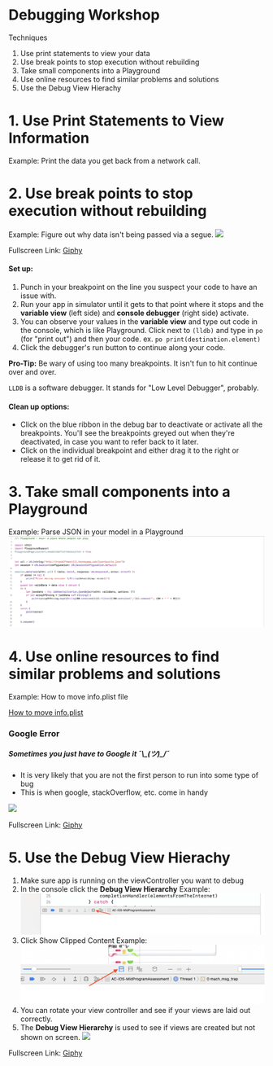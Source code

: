 # Debugging Workshop

Techniques

1. Use print statements to view your data
2. Use break points to stop execution without rebuilding
3. Take small components into a Playground
4. Use online resources to find similar problems and solutions
5. Use the Debug View Hierachy


# 1. Use Print Statements to View Information

Example: Print the data you get back from a network call.


# 2. Use break points to stop execution without rebuilding

Example: Figure out why data isn't being passed via a segue.
![](https://media.giphy.com/media/xULW8ieQVRWnA4lT1e/giphy.gif)

Fullscreen Link: [Giphy](https://giphy.com/gifs/xULW8ieQVRWnA4lT1e/fullscreen)

#### Set up:

1. Punch in your breakpoint on the line you suspect your code to have an issue with. 
2. Run your app in simulator until it gets to that point where it stops and the **variable view** (left side) and **console debugger** (right side) activate.
3. You can observe your values in the **variable view** and type out code in the console, which is like Playground. Click next to `(lldb)` and type in `po` (for "print out") and then your code. ex. `po print(destination.element)`
4. Click the debugger's run button to continue along your code.

**Pro-Tip:** Be wary of using too many breakpoints. It isn't fun to hit continue over and over.

`LLDB` is a software debugger. It stands for "Low Level Debugger", probably.

#### Clean up options:

* Click on the blue ribbon in the debug bar to deactivate or activate all the breakpoints. You'll see the breakpoints greyed out when they're deactivated, in case you want to refer back to it later.
* Click on the individual breakpoint and either drag it to the right or release it to get rid of it.

# 3. Take small components into a Playground

Example: Parse JSON in your model in a Playground
 ![parsing json into playground](https://github.com/C4Q/AC-iOS/blob/master/lessons/unit4/debugAssets/playground%20json.png)

# 4. Use online resources to find similar problems and solutions

Example: How to move info.plist file

[How to move info.plist](https://stackoverflow.com/questions/4159090/how-to-tell-xcode-where-my-info-plist-and-pch-files-are/4159153)
### Google Error 
##### Sometimes you just have to Google it ¯\\\_(ツ)_/¯
- It is very likely that you are not the first person to run into some type of bug 
- This is when google, stackOverflow, etc. come in handy 

![](https://media.giphy.com/media/xUNd9C8re61oyDoxLG/giphy.gif)

Fullscreen Link: [Giphy](https://giphy.com/gifs/xUNd9C8re61oyDoxLG/fullscreen)

# 5. Use the Debug View Hierachy
1. Make sure app is running on the viewController you want to debug
2. In the console click the **Debug View Hierarchy** 
Example: ![](debugAssets/Screen1.png)
3. Click Show Clipped Content
Example: ![](debugAssets/Screen2.png)
4. You can rotate your view controller and see if your views are laid out correctly.
5. The **Debug View Hierarchy** is used to see if views are created but not shown on screen. 
![](https://media.giphy.com/media/3ohc1aZ6mrBJISSZWg/giphy.gif)

Fullscreen Link: [Giphy](https://giphy.com/gifs/3ohc1aZ6mrBJISSZWg/fullscreen)
